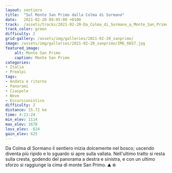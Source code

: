 ```yaml
---
layout: sentiero
title:  "Sul Monte San Primo dalla Colma di Sormano"
date:   2021-02-20 09:05:00 +0100
track:  /assets/tracks/2021-02-20-Da_Colma_di_Sormano_a_Monte_San_Primo.gpx
track_color: green
difficulty: 2
grid-gallery: /assets/img/galleries/2021-02-20_sanprimo/
image: /assets/img/galleries/2021-02-20_sanprimo/IMG_6657.jpg
featured_image:
    alt: Monte San Primo
    caption: Monte San Primo
categories:
- Italia
- Prealpi
tags:
- Andata e ritorno
- Panorami
- Ciaspole
- Neve
- Escursionistico
difficulty: 2
distance: 15.72 km
time: 4:21:24
min_elev: 1114
max_elev: 1678
loss_elev: -624
gain_elev: 625
---
```


Da Colma di Sormano il sentiero inizia dolcemente nel bosco; uscendo diventa più ripido e lo sguardo si apre sulla vallata. Nell'ultimo tratto si resta sulla cresta, godendo del panorama a destra e sinistra, e con un ultimo sforzo si raggiunge la cima di monte San Primo.
:mountain: :snowflake:
